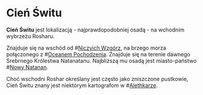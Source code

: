 # Cień Świtu

**Cień Świtu** jest lokalizacją - najprawdopodobniej osadą - na wchodnim wybrzeżu Rosharu.

Znajduje się na wschód od #[Niczyich Wzgórz](locations/unclaimed-hills), na brzego morza połączonego z #[Oceanem Pochodzenia](locations/ocean-of-origins). Znajduje się na terenie dawnego Srebrnego Królestwa Natanatanu. Najbliższą mu osadą jest miasto-państwo #[Nowy Natanan](locations/new-natanan).

Choć wschodni Roshar określany jest często jako zniszczone pustkowie, Cień Świtu znany jest niektórym kartografom w #[Alethkarze](locations/alethkar).